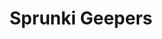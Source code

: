 ---
slug: sprunki-geepers
title: Sprunki Geepers
description: "Sprunki Geepers is an exciting online game. Play for free directly in your browser!"
icon: /images/popular_mods/Sprunki Geepers.png
url: https://wowtbc.net/sprunkin/sprunki-geepers/index.html
previewImage: /images/popular_mods/Sprunki Geepers.png
type: popular mods

# SEO配置
seo:
  title: "Sprunki Geepers - Play Free Online Game | Fun Browser Games"
  description: "Sprunki Geepers - Play this fun online game for free in your browser. No download required!"
  ogImage: "/images/popular_mods/Sprunki Geepers.png"
  keywords: "sprunki-geepers, online game, browser game, free game, popular mods game, play online"

videoUrls:
  - https://www.youtube.com/embed/example1
  - https://www.youtube.com/embed/example2

whyPlay:
  title: "Why Play Sprunki Geepers?"
  items:
    - "Immersive Gameplay: Sprunki Geepers offers an engaging and immersive gaming experience that will keep you entertained for hours"
    - "Challenging Levels: Test your skills with increasingly difficult challenges and obstacles"
    - "Beautiful Graphics: Enjoy stunning visuals and smooth animations that bring the game world to life"
    - "Regular Updates: New content and features are added regularly to keep the game fresh and exciting"
    - "Free to Play: Experience all the fun without spending a penny"
    - "Community Features: Connect with other players, share strategies, and compete for high scores"
    - "Cross-Platform: Play on any device with a web browser, no downloads required"

features:
  title: "Key Features of Sprunki Geepers"
  image: "/images/popular_mods/Sprunki Geepers.png"
  items:
    - "Intuitive Controls: Easy to learn controls make Sprunki Geepers accessible for players of all skill levels"
    - "Multiple Game Modes: Enjoy various gameplay options that provide different challenges and experiences"
    - "Character Customization: Personalize your gaming experience with unique characters and items"
    - "Achievement System: Complete special tasks to earn rewards and recognition"
    - "Leaderboards: Compete with players worldwide and see who can achieve the highest scores"

characteristics:
  title: "Game Characteristics"
  image: "/images/popular_mods/Sprunki Geepers.png"
  items:
    - "Genre: Popular mods game with elements of strategy and skill"
    - "Difficulty: Suitable for both casual gamers and those seeking a challenge"
    - "Play Time: Quick sessions or extended gameplay, depending on your preference"
    - "Art Style: Vibrant and engaging visuals that enhance the gaming experience"
    - "Sound Design: Immersive audio that complements the gameplay perfectly"

info: "Sprunki Geepers is an exciting online game that offers players a unique and engaging gaming experience. With its intuitive controls, stunning visuals, and challenging gameplay, Sprunki Geepers provides hours of entertainment for players of all ages and skill levels. Whether you're looking for a quick gaming session during a break or an extended play session, Sprunki Geepers delivers an immersive experience that will keep you coming back for more. The game features multiple levels of increasing difficulty, ensuring that players are constantly challenged as they progress. With regular updates adding new content and features, Sprunki Geepers remains fresh and exciting, providing endless entertainment options for its growing community of players."

howToPlayIntro: "Welcome to Sprunki Geepers! This guide will walk you through the basics and help you master the game. Whether you're a beginner or looking to improve your skills, these tips and instructions will enhance your gaming experience."

howToPlaySteps:
  - title: "Getting Started"
    description: "Begin your Sprunki Geepers adventure by familiarizing yourself with the controls. Use your keyboard or mouse to navigate through the game interface. The tutorial will guide you through the basic mechanics and help you understand the objectives."
  - title: "Understanding the Objectives"
    description: "In Sprunki Geepers, your main goal is to progress through levels by completing specific objectives. Each level presents unique challenges that require different strategies and approaches."
  - title: "Mastering the Controls"
    description: "Practice using the controls to improve your precision and reaction time. Sprunki Geepers requires quick reflexes and strategic thinking to overcome obstacles and defeat opponents."
  - title: "Utilizing Power-ups"
    description: "Collect power-ups throughout the game to enhance your abilities and overcome difficult challenges. Each power-up offers unique advantages that can be crucial for success."
  - title: "Developing Strategies"
    description: "As you progress in Sprunki Geepers, develop effective strategies for different scenarios. Analyze patterns, anticipate challenges, and adapt your approach to maximize your performance."

faq:
  title: "Frequently Asked Questions about Sprunki Geepers"
  items:
    - question: "Is Sprunki Geepers free to play?"
      answer: "Yes, Sprunki Geepers is completely free to play directly in your web browser. No downloads or purchases are required to enjoy the full game experience."
    - question: "Can I play Sprunki Geepers on mobile devices?"
      answer: "Yes, Sprunki Geepers is optimized for both desktop and mobile play. You can enjoy the game on any device with a web browser and internet connection."
    - question: "Are there any in-game purchases?"
      answer: "While Sprunki Geepers is free to play, there may be optional in-game purchases available for cosmetic items or additional features that don't affect core gameplay."
    - question: "How often is Sprunki Geepers updated?"
      answer: "The developers regularly update Sprunki Geepers with new content, features, and improvements based on player feedback and game performance."
    - question: "Can I play Sprunki Geepers offline?"
      answer: "Currently, Sprunki Geepers requires an internet connection to play as it's a browser-based online game."
    - question: "Is Sprunki Geepers suitable for children?"
      answer: "Yes, Sprunki Geepers is designed to be family-friendly and suitable for players of all ages."
    - question: "How do I report bugs or issues?"
      answer: "If you encounter any problems while playing Sprunki Geepers, you can report them through the game's support page or contact the developers directly through their website."
    - question: "Still Have Questions?"
      answer: "If you have additional questions about Sprunki Geepers that aren't covered in this FAQ, please visit our support center or contact our customer service team for assistance."
---